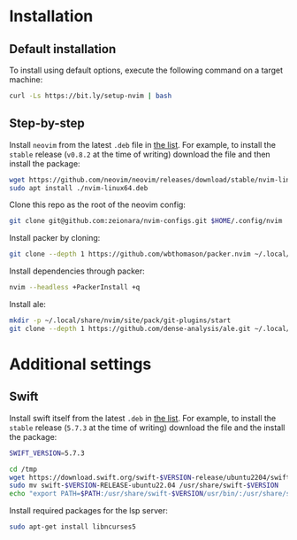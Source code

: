 # Installation

## Default installation

To install using default options, execute the following command on a target machine:

```sh
curl -Ls https://bit.ly/setup-nvim | bash
```

## Step-by-step

Install `neovim` from the latest `.deb` file in [the list](https://github.com/neovim/neovim/releases/tag/stable). For example, to install the `stable` release (`v0.8.2` at the time of writing) download the file and then install the package:

```sh
wget https://github.com/neovim/neovim/releases/download/stable/nvim-linux64.deb
sudo apt install ./nvim-linux64.deb
```

Clone this repo as the root of the neovim config:

```sh
git clone git@github.com:zeionara/nvim-configs.git $HOME/.config/nvim
```

Install packer by cloning:

```sh
git clone --depth 1 https://github.com/wbthomason/packer.nvim ~/.local/share/nvim/site/pack/packer/start/packer.nvim
```

Install dependencies through packer:

```sh
nvim --headless +PackerInstall +q
```

Install ale:

```sh
mkdir -p ~/.local/share/nvim/site/pack/git-plugins/start
git clone --depth 1 https://github.com/dense-analysis/ale.git ~/.local/share/nvim/site/pack/git-plugins/start/ale
```

# Additional settings

## Swift

Install swift itself from the latest `.deb` in [the list](https://www.swift.org/download/). For example, to install the `stable` release (`5.7.3` at the time of writing) download the file and the install the package:

```sh
SWIFT_VERSION=5.7.3

cd /tmp
wget https://download.swift.org/swift-$VERSION-release/ubuntu2204/swift-$VERSION-RELEASE/swift-$VERSION-RELEASE-ubuntu22.04.tar.gz
sudo mv swift-$VERSION-RELEASE-ubuntu22.04 /usr/share/swift-$VERSION
echo "export PATH=$PATH:/usr/share/swift-$VERSION/usr/bin/:/usr/share/swift-$VERSION/" >> ~/.bashrc
```

Install required packages for the lsp server:

```sh
sudo apt-get install libncurses5
```

